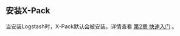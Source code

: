 ## 安装X-Pack

当安装Logstash时，X-Pack默认会被安装。详情查看 [第2章 快速入门](../02-Getting-Started-with-Logstash/README.md) 。

